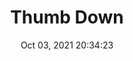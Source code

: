 ---
id: 107
title: Thumb Down 
file-slug: thumb-down
date: Oct 03, 2021 20:34:23
feature: false
category: icons
angle: dynamic
clay: https://3dicons.sgp1.cdn.digitaloceanspaces.com/v1/dynamic/clay/thumb-down-dynamic-clay.png
gradient: https://3dicons.sgp1.cdn.digitaloceanspaces.com/v1/dynamic/gradient/thumb-down-dynamic-gradient.png
color: https://3dicons.sgp1.cdn.digitaloceanspaces.com/v1/dynamic/color/thumb-down-dynamic-color.png
premium: https://3dicons.sgp1.cdn.digitaloceanspaces.com/v1/dynamic/premium/thumb-down-dynamic-premium.png
---